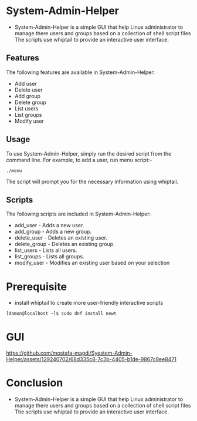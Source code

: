 # System-Admin-Helper
- System-Admin-Helper is a simple GUI that help Linux administrator to manage there users and groups based on a collection of shell script files The scripts use whiptail to provide an interactive user interface.


## Features
The following features are available in System-Admin-Helper:

- Add user
- Delete user
- Add group
- Delete group
- List users
- List groups
- Modify user
## Usage
To use System-Admin-Helper, simply run the desired script from the command line. For example, to add a user, run menu script:-
```
./menu
```
The script will prompt you for the necessary information using whiptail.

## Scripts

The following scripts are included in System-Admin-Helper:

- add_user - Adds a new user.
- add_group - Adds a new group.
- delete_user - Deletes an existing user.
- delete_group - Deletes an existing group.
- list_users - Lists all users.
- list_groups - Lists all groups.
- modify_user - Modifies an existing user based on your selection
# Prerequisite
- install whiptail to create more user-friendly interactive scripts
```
[damon@localhost ~]$ sudo dnf install newt
```
# GUI
https://github.com/mostafa-magdi/Syestem-Admin-Helper/assets/129240702/68d335c8-7c3b-4405-b1de-9867c8ee8471

# Conclusion
- System-Admin-Helper is a simple GUI that help Linux administrator to manage there users and groups based on a collection of shell script files The scripts use whiptail to provide an interactive user interface.

